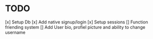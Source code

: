 # TODO
[x] Setup Db
[x] Add native signup/login
[x] Setup sessions
[] Function friending system
[] Add User bio, profiel picture and ability to change username